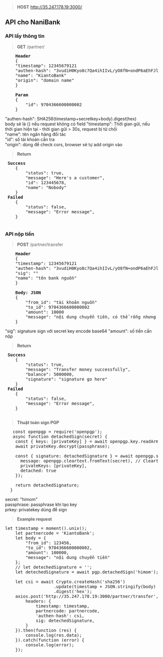 >**HOST** http://35.247.178.19:3000/

## API cho NaniBank

### API lấy thông tin


>**GET** /partner/  

<pre>
    <b>Header</b>  
    {  
    "timestamp": 12345679121  
    "authen-hash": "3vudiH0Kyo8c7Qa4ihIIvL/yO8fN+ondP6aEhFJlZTA="
    "name": "KiantoBank"
    "origin": "domain name"
    }  

    <b>Param</b>  
    {   
        "id": 9704366600000002  
    }  
</pre>  


"authen-hash": SHA256(timestamp+secretkey+body).digest(hex)  
body sẽ là {} nếu request không có field
 "timestamp": Thời gian gửi, nếu thời gian hiện tại - thời gian gửi > 30s, request bị từ chối  
 "name": tên ngân hàng đối tác  
 "id": số tài khoản cần tra  
 "origin": dùng để check cors, browser sẽ tự add origin vào
 

>**Return**  
 <pre>
 <b>Success</b>
    {  
        "status": true,  
        "message": "Here's a customer",  
        "id": 123445678,  
        "name": "Nobody"  
    }  
 <b>Failed</b>
    {  
        "status": false,  
        "message": "Error message",    
    }  
 </pre>

### API nộp tiền


>**POST** /partner/transfer

<pre>
    <b>Header</b>   
    {  
    "timestamp": 12345679121  
    "authen-hash": "3vudiH0Kyo8c7Qa4ihIIvL/yO8fN+ondP6aEhFJlZTA="  
    "sig": ""  
    "name": "tên bank nguồn"
    }  

    <b>Body: JSON</b>   
    {  
        "from_id": "tài khoản nguồn"
        "to_id": 9704366600000002  
        "amount": 10000
        "message": "nội dung chuyển tiền, có thể rỗng nhưng phải có field"
    }  
</pre>

 "sig": signature sign với secret key encode base64
 "amount": số tiền cần nộp  

>**Return**  
 <pre>
 <b>Success</b>
    {  
        "status": true,  
        "message": "Transfer money successfully",  
        "balance": 5000000,  
        "signature": "signature go here"  
    }  
 <b>Failed</b>
    {  
        "status": false,  
        "message": "Error message",    
    }  
 </pre>
 
 >**Thuật toán sign PGP**

<pre>
   const openpgp = require('openpgp');
   async function detachedSign(secret) {
    const { keys: [privateKey] } = await openpgp.key.readArmored(prkey);
    await privateKey.decrypt(passphrase);
  
    const { signature: detachedSignature } = await openpgp.sign({
      message: openpgp.cleartext.fromText(secret), // CleartextMessage or Message object
      privateKeys: [privateKey],                            // for signing
      detached: true
    });
  
    return detachedSignature;
  }
</pre>

secret: "himom" <br/>
passphrase: passphrase khi tạo key<br/>
prkey: privatekey dùng để sign<br/>

>**Example request**

<pre>
let timestamp = moment().unix();
    let partnercode = 'KiantoBank';
    let body = {
        "from_id": 123456,
        "to_id": 9704366600000002, 
        "amount": 100000,
        "message": "nội dung chuyển tiền"
    };
    // let detechedSignature = '';
    let detechedSignature = await pgp.detachedSign('himom');
    
    let csi = await Crypto.createHash('sha256')
                   .update(timestamp + JSON.stringify(body) + 'himom')
                   .digest('hex');
    axios.post('http://35.247.178.19:3000/partner/transfer',body, {
        headers: {
            timestamp: timestamp,
            partnercode: partnercode,
            'authen-hash': csi,
            sig: detechedSignature,
        }
    }).then(function (res) {
        console.log(res.data);
    }).catch(function (error) {
        console.log(error);
    });
</pre>

